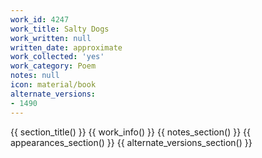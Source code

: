 ```yaml
---
work_id: 4247
work_title: Salty Dogs
work_written: null
written_date: approximate
work_collected: 'yes'
work_category: Poem
notes: null
icon: material/book
alternate_versions:
- 1490
---
```


{{ section_title() }}
{{ work_info() }}
{{ notes_section() }}
{{ appearances_section() }}
{{ alternate_versions_section() }}